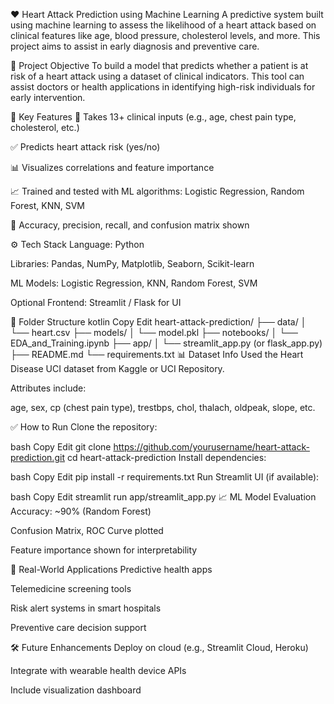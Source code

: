 ❤️ Heart Attack Prediction using Machine Learning
A predictive system built using machine learning to assess the likelihood of a heart attack based on clinical features like age, blood pressure, cholesterol levels, and more. This project aims to assist in early diagnosis and preventive care.

🧠 Project Objective
To build a model that predicts whether a patient is at risk of a heart attack using a dataset of clinical indicators. This tool can assist doctors or health applications in identifying high-risk individuals for early intervention.

🚀 Key Features
🔢 Takes 13+ clinical inputs (e.g., age, chest pain type, cholesterol, etc.)

✅ Predicts heart attack risk (yes/no)

📊 Visualizes correlations and feature importance

📈 Trained and tested with ML algorithms: Logistic Regression, Random Forest, KNN, SVM

🧪 Accuracy, precision, recall, and confusion matrix shown

⚙️ Tech Stack
Language: Python

Libraries: Pandas, NumPy, Matplotlib, Seaborn, Scikit-learn

ML Models: Logistic Regression, KNN, Random Forest, SVM

Optional Frontend: Streamlit / Flask for UI

📂 Folder Structure
kotlin
Copy
Edit
heart-attack-prediction/
├── data/
│   └── heart.csv
├── models/
│   └── model.pkl
├── notebooks/
│   └── EDA_and_Training.ipynb
├── app/
│   └── streamlit_app.py (or flask_app.py)
├── README.md
└── requirements.txt
📊 Dataset Info
Used the Heart Disease UCI dataset from Kaggle or UCI Repository.

Attributes include:

age, sex, cp (chest pain type), trestbps, chol, thalach, oldpeak, slope, etc.

✅ How to Run
Clone the repository:

bash
Copy
Edit
git clone https://github.com/yourusername/heart-attack-prediction.git
cd heart-attack-prediction
Install dependencies:

bash
Copy
Edit
pip install -r requirements.txt
Run Streamlit UI (if available):

bash
Copy
Edit
streamlit run app/streamlit_app.py
📈 ML Model Evaluation
Accuracy: ~90% (Random Forest)

Confusion Matrix, ROC Curve plotted

Feature importance shown for interpretability

🏥 Real-World Applications
Predictive health apps

Telemedicine screening tools

Risk alert systems in smart hospitals

Preventive care decision support

🛠️ Future Enhancements
Deploy on cloud (e.g., Streamlit Cloud, Heroku)

Integrate with wearable health device APIs

Include visualization dashboard
